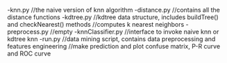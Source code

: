 -knn.py                   //the naive version of knn algorithm
-distance.py              //contains all the distance functions
-kdtree.py                //kdtree data structure, includes buildTree() and checkNearest() methods
                          //computes k nearest neighbors
-preprocess.py            //empty
-knnClassifier.py         //interface to invoke naive knn or kdtree knn
-run.py                   //data mining script, contains data preprocessing and features engineering
                          //make prediction and plot confuse matrix, P-R curve and ROC curve 
